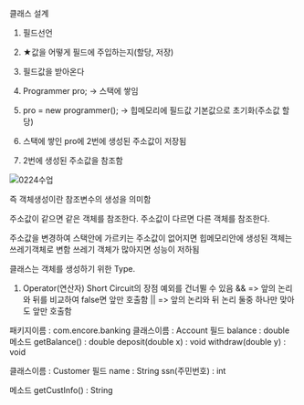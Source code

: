클래스 설계
1. 필드선언
2. ★값을 어떻게 필드에 주입하는지(할당, 저장)
3. 필드값을 받아온다

1. Programmer pro; -> 스택에 쌓임

2. pro = new programmer(); -> 힙메모리에 필드값 기본값으로 초기화(주소값 할당)

3. 스택에 쌓인 pro에 2번에 생성된 주소값이 저장됨

4. 2번에 생성된 주소값을 참조함

![0224수업](https://user-images.githubusercontent.com/43941396/113581831-9d014680-9662-11eb-9abf-6d2e907be8f8.png)

즉 객체생성이란 참조변수의 생성을 의미함

주소값이 같으면 같은 객체를 참조한다.
주소값이 다르면 다른 객체를 참조한다.

주소값을 변경하여 스택안에 가르키는 주소값이 없어지면 힙메모리안에 생성된 객체는 쓰레기객체로 변함
쓰레기 객체가 많아지면 성능이 저하됨

클래스는 객체를 생성하기 위한 Type.

1. Operator(연산자)
	Short Circuit의 장점
	예외를 건너뛸 수 있음
	&& => 앞의 논리와 뒤를 비교하여 false면 앞만 호출함
	|| => 앞의 논리와 뒤 논리 둘중 하나만 맞아도 앞만 호출함

패키지이름 : com.encore.banking
클래스이름 : Account
필드
balance : double
메소드
getBalance() : double
deposit(double x) : void
withdraw(double y) : void

클래스이름 : Customer
필드
name : String
ssn(주민번호) : int

메소드
getCustInfo() : String
